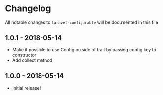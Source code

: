 # Changelog

All notable changes to `laravel-configurable` will be documented in this file

## 1.0.1 - 2018-05-14
- Make it possible to use Config outside of trait by passing config key to constructor
- Add collect method

## 1.0.0 - 2018-05-14

- Initial release!
